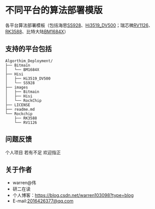 # 不同平台的算法部署模版
各平台算法部署模板（包括海思[SS928](https://gitee.com/warren-wei/Algorithm-deployment-template-of-each-platform/tree/master/Hisi/SS928)、[Hi3519_DV500](https://gitee.com/warren-wei/Algorithm-deployment-template-of-each-platform/tree/master/Hisi/Hi3519_DV500)；瑞芯微[RV1126](https://gitee.com/warren-wei/Algorithm-deployment-template-of-each-platform/tree/master/Rockchip/RV1126)、[RK3588](https://gitee.com/warren-wei/Algorithm-deployment-template-of-each-platform/tree/master/Rockchip/RK3588)、比特大陆[BM1684X](https://gitee.com/warren-wei/Algorithm-deployment-template-of-each-platform/tree/master/Bitmain/BM1684X)）

## 支持的平台包括
```
Algorthim_Deployment/
├── Bitmain
│   └── BM1684X
├── Hisi
│   ├── Hi3519_DV500
│   └── SS928
├── images
│   ├── Bitmain
│   ├── Hisi
│   └── RockChip
├── LICENSE
├── readme.md
└── Rockchip
    ├── RK3588
    └── RV1126
```

## 问题反馈
个人项目 若有不足 欢迎指正
 
## 关于作者
* warren@伟
* 研二在读
* 个人博客：https://blog.csdn.net/warren103098?type=blog
* E-mail:2016426377@qq.com
